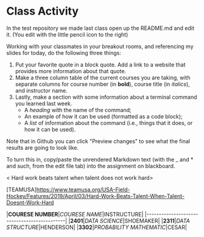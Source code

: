 # Class Activity
 
In the test repository we made last class open up the README.md and edit it. (You edit with the little pencil icon to the right) 

Working with your classmates in your breakout rooms, and referencing my slides for today, do the following three things:

1. Put your favorite quote in a block quote. Add a link to a website that provides more information about that quote. 
2. Make a three column table of the current courses you are taking, with separate columns for course number (in __bold__), course title (in _italics_), and instructor name.
3. Lastly, make a section with some information about a terminal command you learned last week.
     + A _heading_ with the name of the command;
     + An example of how it can be used (formatted as a code block);
     + A _list_ of information about the command (i.e., things that it does, or how it can be used).
     
Note that in Github you can click "Preview changes" to see what the final results are going to look like. 
     
To turn this in, copy/paste the unrendered Markdown text (with the _ and * and such, from the edit file tab) into the assignment on blackboard.     

< Hard work beats talent when talent does not work hard>

[TEAMUSA]<https://www.teamusa.org/USA-Field-Hockey/Features/2019/April/03/Hard-Work-Beats-Talent-When-Talent-Doesnt-Work-Hard>

|**COURESE NUMBER**|*COURESE NAME*|INSTRUCTURE|
|---------------------------------------------|
|**2401**|*DATA SCIENCE*|SHOEMAKER|
|**2311**|*DATA STRUCTURE*|HENDERSON|
|**3302**|*PROBABILITY MATHEMATIC*|CESAR|



